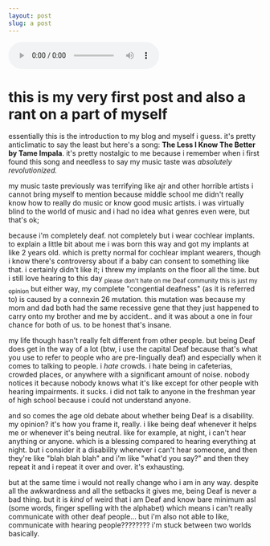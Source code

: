 ```yaml
---
layout: post
slug: a post
---
```

<audio loop
        controls
        src="https://github.com/bopling/bopling.github.io/blob/gh-pages/docs/audio/thelessiknowthebetter.mp3?raw=true">
            <a href="https://github.com/bopling/bopling.github.io/blob/gh-pages/docs/audio/thelessiknowthebetter.mp3?raw=true">
                Download audio
            </a>
</audio>

# this is my very first post and also a rant on a part of myself

essentially this is the introduction to my blog and myself i guess. it's pretty anticlimatic to say the least but here's a song: **The Less I Know The Better by Tame Impala**. it's pretty nostalgic to me because i remember when i first found this song and needless to say my music taste was *absolutely revolutionized.* 

my music taste previously was terrifying like ajr and other horrible artists i cannot bring myself to mention because middle school me didn't really know how to really do music or know good music artists. i was virtually blind to the world of music and i had no idea what genres even were, but that's ok;

because i'm completely deaf. not completely but i wear cochlear implants. to explain a little bit about me i was born this way and got my implants at like 2 years old. which is pretty normal for cochlear implant wearers, though i know there's controversy about if a baby can consent to something like that. i certainly didn't like it; i threw my implants on the floor all the time. but i still love hearing to this day <sub>please don't hate on me Deaf community this is just my opinion</sub> but either way, my complete "congential deafness" (as it is referred to) is caused by a connexin 26 mutation. this mutation was because my mom and dad both had the same recessive gene that they just happened to carry onto my brother and me by accident.. and it was about a one in four chance for both of us. to be honest that's insane.

my life though hasn't really felt different from other people. but being Deaf does get in the way of a lot (btw, i use the capital Deaf because that's what you use to refer to people who are pre-lingually deaf) and especially when it comes to talking to people. i _hate_ crowds. i hate being in cafeterias, crowded places, or anywhere with a significant amount of noise. nobody notices it because nobody knows what it's like except for other people with hearing impairments. it sucks. i did not talk to anyone in the freshman year of high school because i could not understand anyone.

and so comes the age old debate about whether being Deaf is a disability. my opinion? it's how you frame it, really. i like being deaf whenever it helps me or whenever it's being neutral. like for example, at night, i can't hear anything or anyone. which is a blessing compared to hearing everything at night. but i consider it a disability whenever i can't hear someone, and then they're like "blah blah blah" and i'm like "what'd you say?" and then they repeat it and i repeat it over and over. it's exhausting.

but at the same time i would not really change who i am in any way. despite all the awkwardness and all the setbacks it gives me, being Deaf is never a bad thing. but it is *kind* of weird that i am Deaf and know bare minimum asl (some words, finger spelling with the alphabet) which means i can't really communicate with other deaf people... but i'm also not able to like, communicate with hearing people???????? i'm stuck between two worlds basically.
